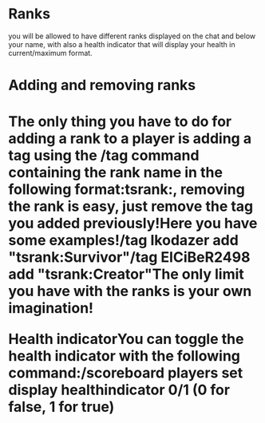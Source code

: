 # Ranks
you will be allowed to have different ranks displayed on the chat and below your name, with also a health indicator that will display your health in current/maximum format.
<h1>Adding and removing ranks<h1/>
The only thing you have to do for adding a rank to a player is adding a tag using the /tag command containing the rank name in the following format:tsrank:<rank>, removing the rank is easy, just remove the tag you added previously!Here you have some examples!/tag Ikodazer add "tsrank:Survivor"/tag ElCiBeR2498 add "tsrank:Creator"The only limit you have with the ranks is your own imagination!

Health indicatorYou can toggle the health indicator with the following command:/scoreboard players set display healthindicator 0/1 (0 for false, 1 for true)
